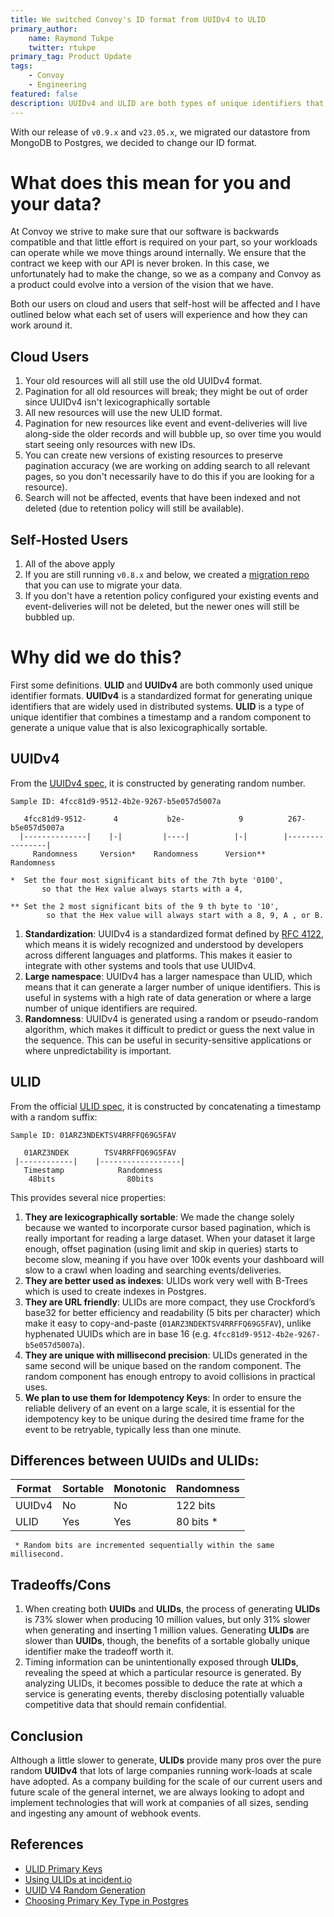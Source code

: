 ```yaml
---
title: We switched Convoy's ID format from UUIDv4 to ULID
primary_author:
    name: Raymond Tukpe
    twitter: rtukpe
primary_tag: Product Update
tags:
    - Convoy
    - Engineering
featured: false
description: UUIDv4 and ULID are both types of unique identifiers that can be used in distributed systems. UUIDv4 stands for Universally Unique Identifier version 4, and ULID stands for Universally Unique Lexicographically Sortable Identifier.
---
```


With our release of `v0.9.x` and `v23.05.x`, we migrated our datastore from MongoDB to Postgres, we decided to change our ID format.

# What does this mean for you and your data?
At Convoy we strive to make sure that our software is backwards compatible and that little effort is required on your part, so your workloads can operate while we move things around internally. We ensure that the contract we keep with our API is never broken. In this case, we unfortunately had to make the change, so we as a company and Convoy as a product could evolve into a version of the vision that we have.

Both our users on cloud and users that self-host will be affected and I have outlined below what each set of users will experience and how they can work around it.

## Cloud Users
1. Your old resources will all still use the old UUIDv4 format.
2. Pagination for all old resources will break; they might be out of order since UUIDv4 isn't lexicographically sortable
3. All new resources will use the new ULID format.
4. Pagination for new resources like event and event-deliveries will live along-side the older records and will bubble up, so over time you would start seeing only resources with new IDs.
5. You can create new versions of existing resources to preserve pagination accuracy (we are working on adding search to all relevant pages, so you don't necessarily have to do this if you are looking for a resource).
6. Search will not be affected, events that have been indexed and not deleted (due to retention policy will still be available). 

## Self-Hosted Users
1. All of the above apply
2. If you are still running `v0.8.x` and below, we created a [migration repo](https://github.com/frain-dev/migrate-to-postgres) that you can use to migrate your data.
3. If you don't have a retention policy configured your existing events and event-deliveries will not be deleted, but the newer ones will still be bubbled up.

# Why did we do this?

First some definitions. **ULID** and **UUIDv4** are both commonly used unique identifier formats. **UUIDv4** is a standardized format for generating unique identifiers that are widely used in distributed systems. 
**ULID** is a type of unique identifier that combines a timestamp and a random component to generate a unique value that is also lexicographically sortable.

## UUIDv4 

From the [UUIDv4 spec](https://datatracker.ietf.org/doc/html/rfc4122#section-4.4), it is constructed by generating random number.

```UUIDv4 spec
Sample ID: 4fcc81d9-9512-4b2e-9267-b5e057d5007a

   4fcc81d9-9512-      4           b2e-            9          267-b5e057d5007a
  |--------------|    |-|         |----|          |-|        |----------------|
     Randomness     Version*    Randomness      Version**        Randomness

*  Set the four most significant bits of the 7th byte '0100',
       so that the Hex value always starts with a 4,
       
** Set the 2 most significant bits of the 9 th byte to '10', 
        so that the Hex value will always start with a 8, 9, A , or B.  
```

1. **Standardization**: UUIDv4 is a standardized format defined by [RFC 4122](https://www.ietf.org/rfc/rfc4122.txt), which means it is widely recognized and understood by developers across different languages and platforms. This makes it easier to integrate with other systems and tools that use UUIDv4.
2. **Large namespace**: UUIDv4 has a larger namespace than ULID, which means that it can generate a larger number of unique identifiers. This is useful in systems with a high rate of data generation or where a large number of unique identifiers are required.
3. **Randomness**: UUIDv4 is generated using a random or pseudo-random algorithm, which makes it difficult to predict or guess the next value in the sequence. This can be useful in security-sensitive applications or where unpredictability is important.

## ULID

From the official [ULID spec](https://github.com/ulid/spec), it is constructed by concatenating a timestamp with a random suffix:
```ULID spec
Sample ID: 01ARZ3NDEKTSV4RRFFQ69G5FAV

   01ARZ3NDEK        TSV4RRFFQ69G5FAV
 |------------|    |------------------|
   Timestamp            Randomness
    48bits                80bits
```
This provides several nice properties:
1. **They are lexicographically sortable**: We made the change solely because we wanted to incorporate cursor based pagination, which is really important for reading a large dataset. When your dataset it large enough, offset pagination (using limit and skip in queries) starts to become slow, meaning if you have over 100k events your dashboard will slow to a crawl when loading and searching events/deliveries.
2. **They are better used as indexes**: ULIDs work very well with B-Trees which is used to create indexes in Postgres.
3. **They are URL friendly**: ULIDs are more compact, they use Crockford’s base32 for better efficiency and readability (5 bits per character) which make it easy to copy-and-paste (`01ARZ3NDEKTSV4RRFFQ69G5FAV`), unlike hyphenated UUIDs which are in base 16 (e.g. `4fcc81d9-9512-4b2e-9267-b5e057d5007a`).
4. **They are unique with millisecond precision**: ULIDs generated in the same second will be unique based on the random component. The random component has enough entropy to avoid collisions in practical uses.
5. **We plan to use them for Idempotency Keys**: In order to ensure the reliable delivery of an event on a large scale, it is essential for the idempotency key to be unique during the desired time frame for the event to be retryable, typically less than one minute.


## Differences between UUIDs and ULIDs:
| Format | Sortable | 	Monotonic | Randomness |
|--------|----------|------------|------------|
| UUIDv4 | No       | No         | 122 bits   |
| ULID   | Yes      | Yes        | 80 bits *  |

     * Random bits are incremented sequentially within the same millisecond.

## Tradeoffs/Cons
1. When creating both **UUIDs** and **ULIDs**, the process of generating **ULIDs** is 73% slower when producing 10 million values, but only 31% slower when generating and inserting 1 million values. Generating **ULIDs** are slower than **UUIDs**, though, the benefits of a sortable globally unique identifier make the tradeoff worth it.
2. Timing information can be unintentionally exposed through **ULIDs**, revealing the speed at which a particular resource is generated. By analyzing ULIDs, it becomes possible to deduce the rate at which a service is generating events, thereby disclosing potentially valuable competitive data that should remain confidential.

## Conclusion
Although a little slower to generate, **ULIDs** provide many pros over the pure random **UUIDv4** that lots of large companies running work-loads at scale have adopted. As a company building for the scale of our current users and future scale of the general internet, we are always looking to adopt and implement technologies that will work at companies of all sizes, sending and ingesting any amount of webhook events.

## References
- [ULID Primary Keys](https://blog.daveallie.com/ulid-primary-keys)
- [Using ULIDs at incident.io](https://blog.lawrencejones.dev/ulid)
- [UUID V4 Random Generation](https://www.intl-spectrum.com/Article/r848/IS_UUID_V4_UUID_V4_Random_Generation)
- [Choosing Primary Key Type in Postgres](https://shekhargulati.com/2022/06/23/choosing-a-primary-key-type-in-postgres/)